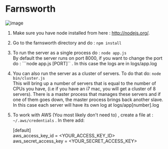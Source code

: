 Farnsworth
======
![image](http://i.kinja-img.com/gawker-media/image/upload/s--PB7pNYVg--/kkj8j5tmwk4wibl9lvrd.jpg)

1. Make sure you have node installed from here : http://nodejs.org/. 

2. Go to the farnsworth directory and do : ```npm install```

3. To run the server as a single process do : ```node app.js``` <br>
	By default the server runs on port 8000, if you want to change the port do : ```node app.js [PORT]`` . In this case the logs are in logs/app.log

4. You can also run the server as a cluster of servers. To do that do: ```node bin/cluster.js```<br> This will bring up a number of servers that is equal to the number of CPUs you have, (i.e if you have an i7 mac, you will get a cluster of 8 servers). There is a master process that manages these servers and if one of them goes down, the master process brings back another slave. In this case each server will have its own log at logs/app[number].log

5. To work with AWS (You most likely don't need to) , create a file at : ```~/.aws/credentials``` . In there add: <br>

	[default]<br>
	aws_access_key_id = <YOUR_ACCESS_KEY_ID><br>
	aws_secret_access_key = <YOUR_SECRET_ACCESS_KEY><br>
	
